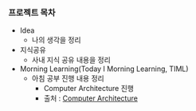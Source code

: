 ### 프로젝트 목차
 - Idea
   * 나의 생각을 정리 
 - 지식공유
   * 사내 지식 공유 내용을 정리
 - Morning Learning(Today I Morning Learning, TIML)
   * 아침 공부 진행 내용 정리
     - Computer Architecture 진행
     - 출처 : [Computer Architecture](https://github.com/gyoogle/tech-interview-for-developer/tree/master/Computer%20Science/Computer%20Architecture)
